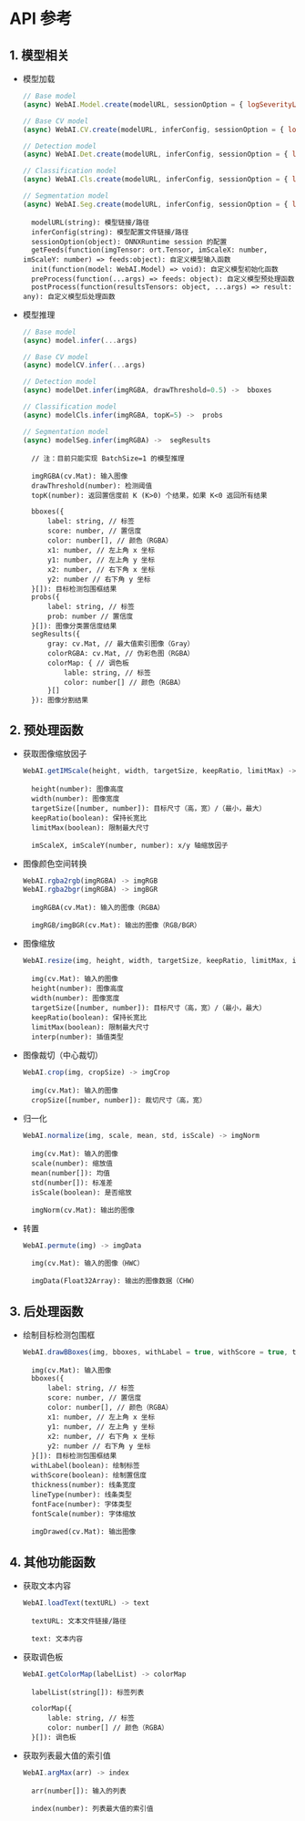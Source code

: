 # API 参考
## 1. 模型相关
* 模型加载

    ```js
    // Base model
    (async) WebAI.Model.create(modelURL, sessionOption = { logSeverityLevel: 4 }, init = null, preProcess = null, postProcess = null) -> model

    // Base CV model
    (async) WebAI.CV.create(modelURL, inferConfig, sessionOption = { logSeverityLevel: 4 }, getFeeds = null, postProcess = null) -> modelCV

    // Detection model
    (async) WebAI.Det.create(modelURL, inferConfig, sessionOption = { logSeverityLevel: 4 }, getFeeds = null, postProcess = null) -> modelDet

    // Classification model
    (async) WebAI.Cls.create(modelURL, inferConfig, sessionOption = { logSeverityLevel: 4 }, getFeeds = null, postProcess = null) -> modelCls

    // Segmentation model
    (async) WebAI.Seg.create(modelURL, inferConfig, sessionOption = { logSeverityLevel: 4 }, getFeeds = null, postProcess = null) -> modelSeg    
    ```

        modelURL(string): 模型链接/路径
        inferConfig(string): 模型配置文件链接/路径
        sessionOption(object): ONNXRuntime session 的配置
        getFeeds(function(imgTensor: ort.Tensor, imScaleX: number, imScaleY: number) => feeds:object): 自定义模型输入函数
        init(function(model: WebAI.Model) => void): 自定义模型初始化函数
        preProcess(function(...args) => feeds: object): 自定义模型预处理函数
        postProcess(function(resultsTensors: object, ...args) => result: any): 自定义模型后处理函数

* 模型推理

    ```js
    // Base model
    (async) model.infer(...args)

    // Base CV model
    (async) modelCV.infer(...args)

    // Detection model
    (async) modelDet.infer(imgRGBA, drawThreshold=0.5) ->  bboxes

    // Classification model
    (async) modelCls.infer(imgRGBA, topK=5) ->  probs
    
    // Segmentation model
    (async) modelSeg.infer(imgRGBA) ->  segResults
    ```

        // 注：目前只能实现 BatchSize=1 的模型推理

        imgRGBA(cv.Mat): 输入图像
        drawThreshold(number): 检测阈值
        topK(number): 返回置信度前 K (K>0) 个结果，如果 K<0 返回所有结果

        bboxes({
            label: string, // 标签
            score: number, // 置信度
            color: number[], // 颜色（RGBA）
            x1: number, // 左上角 x 坐标
            y1: number, // 左上角 y 坐标
            x2: number, // 右下角 x 坐标
            y2: number // 右下角 y 坐标
        }[]): 目标检测包围框结果
        probs({
            label: string, // 标签
            prob: number // 置信度
        }[]): 图像分类置信度结果
        segResults({
            gray: cv.Mat, // 最大值索引图像（Gray）
            colorRGBA: cv.Mat, // 伪彩色图（RGBA）
            colorMap: { // 调色板
                lable: string, // 标签
                color: number[] // 颜色（RGBA）
            }[]
        }): 图像分割结果

## 2. 预处理函数
* 获取图像缩放因子

    ```js
    WebAI.getIMScale(height, width, targetSize, keepRatio, limitMax) -> [imScaleX, imScaleY]
    ```

        height(number): 图像高度
        width(number): 图像宽度
        targetSize([number, number]): 目标尺寸（高，宽）/（最小，最大）
        keepRatio(boolean): 保持长宽比
        limitMax(boolean): 限制最大尺寸

        imScaleX, imScaleY(number, number): x/y 轴缩放因子

* 图像颜色空间转换

    ```js
    WebAI.rgba2rgb(imgRGBA) -> imgRGB
    WebAI.rgba2bgr(imgRGBA) -> imgBGR
    ```

        imgRGBA(cv.Mat): 输入的图像（RGBA）

        imgRGB/imgBGR(cv.Mat): 输出的图像（RGB/BGR）

* 图像缩放

    ```js
    WebAI.resize(img, height, width, targetSize, keepRatio, limitMax, interp) -> imgResize
    ```

        img(cv.Mat): 输入的图像
        height(number): 图像高度
        width(number): 图像宽度
        targetSize([number, number]): 目标尺寸（高，宽）/（最小，最大）
        keepRatio(boolean): 保持长宽比
        limitMax(boolean): 限制最大尺寸
        interp(number): 插值类型

* 图像裁切（中心裁切）

    ```js
    WebAI.crop(img, cropSize) -> imgCrop
    ```

        img(cv.Mat): 输入的图像
        cropSize([number, number]): 裁切尺寸（高，宽）

* 归一化

    ```js
    WebAI.normalize(img, scale, mean, std, isScale) -> imgNorm
    ```

        img(cv.Mat): 输入的图像
        scale(number): 缩放值
        mean(number[]): 均值
        std(number[]): 标准差
        isScale(boolean): 是否缩放

        imgNorm(cv.Mat): 输出的图像

* 转置

    ```js
    WebAI.permute(img) -> imgData
    ```

        img(cv.Mat): 输入的图像（HWC）

        imgData(Float32Array): 输出的图像数据（CHW）

## 3. 后处理函数
* 绘制目标检测包围框

    ```js
    WebAI.drawBBoxes(img, bboxes, withLabel = true, withScore = true, thickness = 2.0, lineType = 8, fontFace = 0, fontScale = 0.7) -> imgDrawed
    ```

        img(cv.Mat): 输入图像
        bboxes({
            label: string, // 标签
            score: number, // 置信度
            color: number[], // 颜色（RGBA）
            x1: number, // 左上角 x 坐标
            y1: number, // 左上角 y 坐标
            x2: number, // 右下角 x 坐标
            y2: number // 右下角 y 坐标
        }[]): 目标检测包围框结果
        withLabel(boolean): 绘制标签
        withScore(boolean): 绘制置信度
        thickness(number): 线条宽度
        lineType(number): 线条类型
        fontFace(number): 字体类型
        fontScale(number): 字体缩放

        imgDrawed(cv.Mat): 输出图像

## 4. 其他功能函数
* 获取文本内容

    ```js
    WebAI.loadText(textURL) -> text
    ```

        textURL: 文本文件链接/路径

        text: 文本内容

* 获取调色板

    ```js
    WebAI.getColorMap(labelList) -> colorMap
    ```
        labelList(string[]): 标签列表

        colorMap({
            lable: string, // 标签
            color: number[] // 颜色（RGBA）
        }[]): 调色板

* 获取列表最大值的索引值

    ```js
    WebAI.argMax(arr) -> index
    ```

        arr(number[]): 输入的列表

        index(number): 列表最大值的索引值